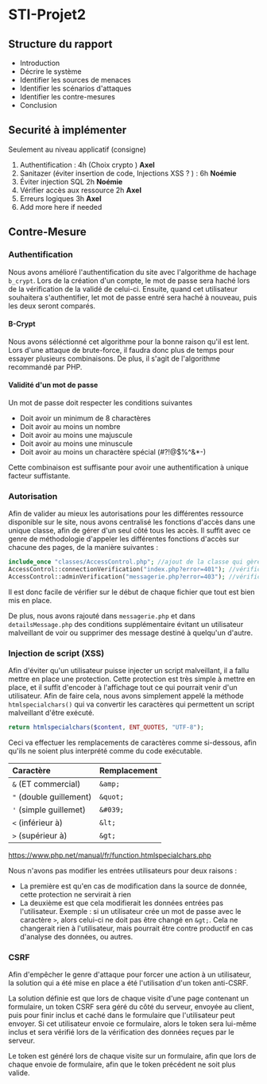 # STI-Projet2

## Structure du rapport
- Introduction
- Décrire le système
- Identifier les sources de menaces
- Identifier les scénarios d'attaques
- Identifier les contre-mesures
- Conclusion

## Securité à implémenter

Seulement au niveau applicatif (consigne)

1. Authentification : 4h (Choix crypto ) **Axel**
2. Sanitazer (éviter insertion de code, Injections XSS ? ) : 6h **Noémie**
3. Éviter injection SQL 2h **Noémie**
4. Vérifier accès aux ressource 2h **Axel**
5. Erreurs logiques 3h **Axel**
7. Add more here if needed

## Contre-Mesure

### Authentification

Nous avons amélioré l'authentification du site avec l'algorithme de hachage `b_crypt`. Lors de la création d'un compte, le mot de passe sera haché lors de la vérification de la validé de celui-ci. Ensuite, quand cet utilisateur souhaitera s'authentifier, let mot de passe entré sera haché à nouveau, puis les deux seront comparés.

#### B-Crypt

Nous avons séléctionné cet algorithme pour la bonne raison qu'il est lent. Lors d'une attaque de brute-force, il faudra donc plus de temps pour essayer plusieurs combinaisons. De plus, il s'agit de l'algorithme recommandé par PHP.

#### Validité d'un mot de passe

Un mot de passe doit respecter les conditions suivantes

- Doit avoir un minimum de 8 charactères
- Doit avoir au moins un nombre
- Doit avoir au moins une majuscule
- Doit avoir au moins une minuscule
- Doit avoir au moins un charactère spécial (#?!@$%^&*-)

Cette combinaison est suffisante pour avoir une authentification à unique facteur suffistante.

### Autorisation

Afin de valider au mieux les autorisations pour les différentes ressource disponible sur le site, nous avons centralisé les fonctions d'accès dans une unique classe, afin de gérer d'un seul côté tous les accès. Il suffit avec ce genre de méthodologie d'appeler les différentes fonctions d'accès sur chacune des pages, de la manière suivantes :

```php
include_once "classes/AccessControl.php"; //ajout de la classe qui gère les autorisations
AccessControl::connectionVerification("index.php?error=401"); //vérification de l'authentification
AccessControl::adminVerification("messagerie.php?error=403"); //vérification de l'autorisation
```

Il est donc facile de vérifier sur le début de chaque fichier que tout est bien mis en place.

De plus, nous avons rajouté dans `messagerie.php` et dans `detailsMessage.php` des conditions supplémentaire évitant un utilisateur malveillant de voir ou supprimer des message destiné à quelqu'un d'autre.

### Injection de script (XSS)

Afin d'éviter qu'un utilisateur puisse injecter un script malveillant, il a fallu mettre en place une protection. Cette protection est très simple à mettre en place, et il suffit d'encoder à l'affichage tout ce qui pourrait venir d'un utilisateur. Afin de faire cela, nous avons simplement appelé la méthode `htmlspecialchars()` qui va convertir les caractères qui permettent un script malveillant d'être exécuté.

```php
return htmlspecialchars($content, ENT_QUOTES, "UTF-8");
```

Ceci va effectuer les remplacements de caractères comme si-dessous, afin qu'ils ne soient plus interprété comme du code exécutable.

| Caractère               | Remplacement |
| :---------------------- | :----------- |
| `&` (ET commercial)     | `&amp;`      |
| `"` (double guillement) | `&quot;`     |
| `'` (simple guillemet)  | `&#039;`     |
| `<` (inférieur à)       | `&lt;`       |
| `>` (supérieur à)       | `&gt;`       |

https://www.php.net/manual/fr/function.htmlspecialchars.php

Nous n'avons pas modifier les entrées utilisateurs pour deux raisons : 

- La première est qu'en cas de modification dans la source de donnée, cette protection ne servirait à rien
- La deuxième est que cela modifierait les données entrées pas l'utilisateur. Exemple : si un utilisateur crée un mot de passe avec le caractère `>`, alors celui-ci ne doit pas être changé en `&gt;`. Cela ne changerait rien à l'utilisateur, mais pourrait être contre productif en cas d'analyse des données, ou autres.

### CSRF

Afin d'empêcher le genre d'attaque pour forcer une action à un utilisateur, la solution qui a été mise en place a été l'utilisation d'un token anti-CSRF. 

La solution définie est que lors de chaque visite d'une page contenant un formulaire, un token CSRF sera géré du côté du serveur, envoyée au client, puis pour finir inclus et caché dans le formulaire que l'utilisateur peut envoyer. Si cet utilisateur envoie ce formulaire, alors le token sera lui-même inclus et sera vérifié lors de la vérification des données reçues par le serveur.

Le token est généré lors de chaque visite sur un formulaire, afin que lors de chaque envoie de formulaire, afin que le token précédent ne soit plus valide. 



